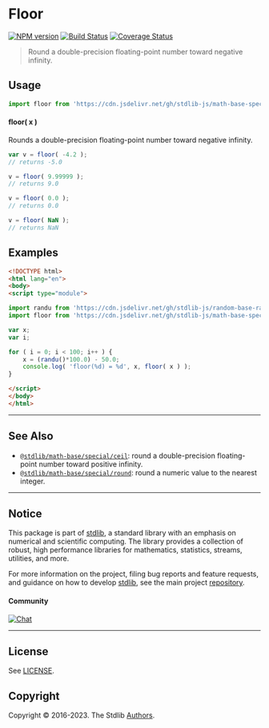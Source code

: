 <!--

@license Apache-2.0

Copyright (c) 2018 The Stdlib Authors.

Licensed under the Apache License, Version 2.0 (the "License");
you may not use this file except in compliance with the License.
You may obtain a copy of the License at

   http://www.apache.org/licenses/LICENSE-2.0

Unless required by applicable law or agreed to in writing, software
distributed under the License is distributed on an "AS IS" BASIS,
WITHOUT WARRANTIES OR CONDITIONS OF ANY KIND, either express or implied.
See the License for the specific language governing permissions and
limitations under the License.

-->

# Floor

[![NPM version][npm-image]][npm-url] [![Build Status][test-image]][test-url] [![Coverage Status][coverage-image]][coverage-url] <!-- [![dependencies][dependencies-image]][dependencies-url] -->

> Round a double-precision floating-point number toward negative infinity.



<section class="usage">

## Usage

```javascript
import floor from 'https://cdn.jsdelivr.net/gh/stdlib-js/math-base-special-floor@esm/index.mjs';
```

#### floor( x )

Rounds a double-precision floating-point number toward negative infinity.

```javascript
var v = floor( -4.2 );
// returns -5.0

v = floor( 9.99999 );
// returns 9.0

v = floor( 0.0 );
// returns 0.0

v = floor( NaN );
// returns NaN
```

</section>

<!-- /.usage -->

<section class="examples">

## Examples

<!-- eslint no-undef: "error" -->

```html
<!DOCTYPE html>
<html lang="en">
<body>
<script type="module">

import randu from 'https://cdn.jsdelivr.net/gh/stdlib-js/random-base-randu@esm/index.mjs';
import floor from 'https://cdn.jsdelivr.net/gh/stdlib-js/math-base-special-floor@esm/index.mjs';

var x;
var i;

for ( i = 0; i < 100; i++ ) {
    x = (randu()*100.0) - 50.0;
    console.log( 'floor(%d) = %d', x, floor( x ) );
}

</script>
</body>
</html>
```

</section>

<!-- /.examples -->

<!-- C interface documentation. -->



<!-- Section for related `stdlib` packages. Do not manually edit this section, as it is automatically populated. -->

<section class="related">

* * *

## See Also

-   <span class="package-name">[`@stdlib/math-base/special/ceil`][@stdlib/math/base/special/ceil]</span><span class="delimiter">: </span><span class="description">round a double-precision floating-point number toward positive infinity.</span>
-   <span class="package-name">[`@stdlib/math-base/special/round`][@stdlib/math/base/special/round]</span><span class="delimiter">: </span><span class="description">round a numeric value to the nearest integer.</span>

</section>

<!-- /.related -->

<!-- Section for all links. Make sure to keep an empty line after the `section` element and another before the `/section` close. -->


<section class="main-repo" >

* * *

## Notice

This package is part of [stdlib][stdlib], a standard library with an emphasis on numerical and scientific computing. The library provides a collection of robust, high performance libraries for mathematics, statistics, streams, utilities, and more.

For more information on the project, filing bug reports and feature requests, and guidance on how to develop [stdlib][stdlib], see the main project [repository][stdlib].

#### Community

[![Chat][chat-image]][chat-url]

---

## License

See [LICENSE][stdlib-license].


## Copyright

Copyright &copy; 2016-2023. The Stdlib [Authors][stdlib-authors].

</section>

<!-- /.stdlib -->

<!-- Section for all links. Make sure to keep an empty line after the `section` element and another before the `/section` close. -->

<section class="links">

[npm-image]: http://img.shields.io/npm/v/@stdlib/math-base-special-floor.svg
[npm-url]: https://npmjs.org/package/@stdlib/math-base-special-floor

[test-image]: https://github.com/stdlib-js/math-base-special-floor/actions/workflows/test.yml/badge.svg?branch=main
[test-url]: https://github.com/stdlib-js/math-base-special-floor/actions/workflows/test.yml?query=branch:main

[coverage-image]: https://img.shields.io/codecov/c/github/stdlib-js/math-base-special-floor/main.svg
[coverage-url]: https://codecov.io/github/stdlib-js/math-base-special-floor?branch=main

<!--

[dependencies-image]: https://img.shields.io/david/stdlib-js/math-base-special-floor.svg
[dependencies-url]: https://david-dm.org/stdlib-js/math-base-special-floor/main

-->

[chat-image]: https://img.shields.io/gitter/room/stdlib-js/stdlib.svg
[chat-url]: https://app.gitter.im/#/room/#stdlib-js_stdlib:gitter.im

[stdlib]: https://github.com/stdlib-js/stdlib

[stdlib-authors]: https://github.com/stdlib-js/stdlib/graphs/contributors

[umd]: https://github.com/umdjs/umd
[es-module]: https://developer.mozilla.org/en-US/docs/Web/JavaScript/Guide/Modules

[deno-url]: https://github.com/stdlib-js/math-base-special-floor/tree/deno
[umd-url]: https://github.com/stdlib-js/math-base-special-floor/tree/umd
[esm-url]: https://github.com/stdlib-js/math-base-special-floor/tree/esm
[branches-url]: https://github.com/stdlib-js/math-base-special-floor/blob/main/branches.md

[stdlib-license]: https://raw.githubusercontent.com/stdlib-js/math-base-special-floor/main/LICENSE

<!-- <related-links> -->

[@stdlib/math/base/special/ceil]: https://github.com/stdlib-js/math-base-special-ceil/tree/esm

[@stdlib/math/base/special/round]: https://github.com/stdlib-js/math-base-special-round/tree/esm

<!-- </related-links> -->

</section>

<!-- /.links -->
